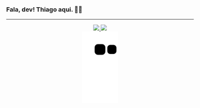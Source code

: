 ### Fala, dev! Thiago aqui. :raising_hand_man:

<div align="left">
  <a href="https://github.com/thiagolp7">
</div>

---
<div align="center">
  <a href="https://github.com/thiagolp7/repos" target="_blank">
  <img height="180em" src="https://github-readme-stats.vercel.app/api?username=thiagolp7&show_icons=true&include_all_commits=true&count_private=true&bg_color=161B22&border_color=00C647&title_color=00C647&text_color=E5EAFA&icon_color=8F3985"/>
  <img height="180em" src="https://github-readme-stats.vercel.app/api/top-langs/?username=thiagolp7&layout=compact&langs_count=7&bg_color=161B22&border_color=00C647&title_color=00C647&text_color=E5EAFA&icon_color=613DC1"/>
  </a>
</div>
<div align="center">
  <img src="https://github.com/rafaballerini/rafaballerini/blob/output/github-contribution-grid-snake.svg" />
</div>
